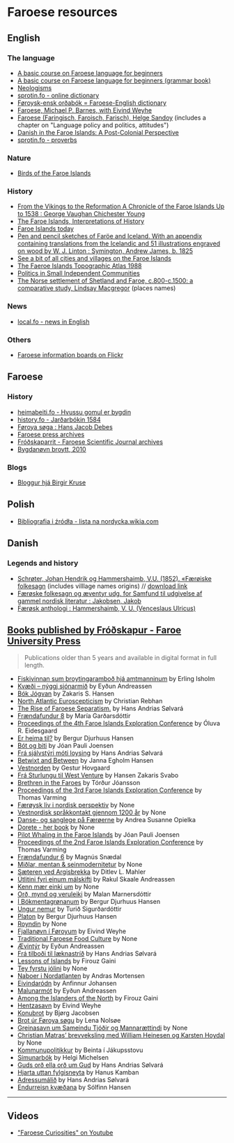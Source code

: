 # Faroese resources

## English

### The language

* [A basic course on Faroese language for beginners](https://archive.org/details/ColloquialFaroese/page/n3/mode/1up?view=theater)
* [A basic course on Faroese language for beginners (grammar book)](https://fdocuments.in/download/faroese-a-language-course-for-beginners-grammar-book)
* [Neologisms](http://malrad.fo/page.php?Id=126&l=fo)
* [sprotin.fo - online dictionary](https://sprotin.fo/dictionaries)
* [Føroysk-ensk orðabók = Faroese-English dictionary](https://archive.org/details/bub_gb_XfvZ9J4oABwC?view=theater)
* [Faroese, Michael P. Barnes, with Eivind Weyhe](https://theswissbay.ch/pdf/Books/Linguistics/Mega%20linguistics%20pack/Indo-European/Germanic/Faroese%20%28Barnes%20%26%20Weyhe%29.pdf)
* [Faroese (Faringisch, Faroisch, Farisch), Helge Sandoy](https://folk.uib.no/hnohs/Publikasjonar/Sandoy,%200951%20Faroese,%20Wieser%20E.pdf) (includes a chapter on "Language policy and politics, attitudes")
* [Danish in the Faroe Islands: A Post-Colonial Perspective](https://discovery.ucl.ac.uk/id/eprint/1348494/1/1348494_Complete_Thesis_Public_-_John_Mitchinson.pdf)
* [sprotin.fo - proverbs](https://sprotin.fo/dictionaries?_SearchInflections=0&_SearchDescriptions=1&_DictionaryId=2&_DictionaryPage=1&_SearchFor=(or%C3%B0t.))

### Nature

* [Birds of the Faroe Islands](https://old.visitfaroeislands.com/media/181923/Visit-Faroe-Islands-Birds_UK-singlepages.pdf)

### History

* [From the Vikings to the Reformation A Chronicle of the Faroe Islands Up to 1538 : George Vaughan Chichester Young](https://archive.org/details/bub_gb_SkeKjJC4GeoC/page/n2/mode/1up?view=theater)
* [The Faroe Islands, Interpretations of History](https://play.google.com/books/reader?id=BdIeBgAAQBAJ&pg=GBS.PA223&hl=pl&printsec=frontcover&q=dog)
* [Faroe Islands today](https://archive.org/details/faroeislandstoda0000unse)
* [Pen and pencil sketches of Faröe and Iceland. With an appendix containing translations from the Icelandic and 51 illustrations engraved on wood by W. J. Linton : Symington, Andrew James, b. 1825](https://archive.org/details/penpencilsketche00symirich)
* [See a bit of all cities and villages on the Faroe Islands](https://faroeislands.dk/pages/index.htm)
* [The Faeroe Islands Topographic Atlas 1988](https://rdgs.dk/publikationer/The-Faeroe-Islands-Topographic-Atlas.pdf)
* [Politics in Small Independent Communities](https://leicester.figshare.com/articles/thesis/Politics_in_Small_Independent_Communities/10091375/1/files/18192776.pdf)
* [The Norse settlement of Shetland and Faroe, c.800-c.1500: a comparative study, Lindsay Macgregor](https://www.academia.edu/51690291/The_Norse_settlement_of_Shetland_and_Faroe_c_800_c_1500_a_comparative_study) (places names)

### News

* [local.fo - news in English](https://local.fo/)

### Others

* [Faroese information boards on Flickr](https://www.flickr.com/groups/faroese-infornation-boards/)

## Faroese

### History

* [heimabeiti.fo - Hvussu gomul er bygdin](https://web.archive.org/web/20150715224410/http://heimabeiti.fo/default.asp?menu=152)
* [history.fo - Jarðarbókin 1584](http://history.fo/index.php?id=889)
* [Føroya søga : Hans Jacob Debes](https://archive.org/details/bub_gb_IOchF9PaNKEC/page/n161/mode/2up)
* [Faroese press archives](https://apps.infomedia.dk/avisportal/da/fao)
* [Fróðskaparrit - Faroese Scientific Journal archives](https://ojs.setur.fo/index.php/frit/issue/archive)
* [Bygdanøvn broytt, 2010](https://web.archive.org/web/20170626110729/http://www.co2.fo/Default.aspx?ID=13805&Action=1&NewsId=3423&currentPage=34&M=NewsV2&PID=31403)

### Blogs

* [Bloggur hjá Birgir Kruse](https://birkblog.blogspot.com)

## Polish

* [Bibliografia i źródła - lista na nordycka.wikia.com](https://nordycka.fandom.com/wiki/U%C5%BCytkownik:Macbre/Wyspy_Owcze)

## Danish

### Legends and history

* [Schrøter, Johan Hendrik og Hammershaimb, V.U. (1852). «Færøiske folkesagn](http://runeberg.org/antiqdk/18491851/0188.html) (includes villlage names origins) // [download link](http://runeberg.org/download.pl?mode=work&work=antiqdk/18491851)
* [Færøske folkesagn og æventyr udg. for Samfund til udgivelse af gammel nordisk literatur : Jakobsen, Jakob](https://archive.org/details/frskefolkesagno00jakogoog)
* [Færøsk anthologi : Hammershaimb, V. U. (Venceslaus Ulricus)](https://archive.org/details/frskanthologivo00denmgoog)

## [Books published by Fróðskapur - Faroe University Press](https://ojs.setur.fo/index.php/frodskapur)

> Publications older than 5 years and available in digital format in full length.

* [Fiskivinnan sum broytingaramboð hjá amtmanninum](https://ojs.setur.fo/index.php/frodskapur/article/download/159/873) by Erling Isholm
* [Kvæði – nýggj sjónarmið](https://ojs.setur.fo/index.php/frodskapur/article/download/209/864) by Eyðun Andreassen
* [Bók Jógvan](https://ojs.setur.fo/index.php/frodskapur/article/download/210/869) by Zakaris S. Hansen
* [North Atlantic Euroscepticism](https://ojs.setur.fo/index.php/frodskapur/article/download/185/264) by Christian Rebhan
* [The Rise of Faroese Separatism.](https://ojs.setur.fo/index.php/frodskapur/article/download/189/275) by Hans Andrias Sølvará
* [Frændafundur 8](https://ojs.setur.fo/index.php/frodskapur/article/download/151/250) by María Garðarsdóttir
* [Proceedings of the 4th Faroe Islands Exploration Conference](https://ojs.setur.fo/index.php/frodskapur/article/download/215/277) by Óluva R. Eidesgaard
* [Er heima til?](https://ojs.setur.fo/index.php/frodskapur/article/download/211/871) by Bergur Djurhuus Hansen
* [Bót og biti](https://ojs.setur.fo/index.php/frodskapur/article/download/212/865) by Jóan Pauli Joensen
* [Frá sjálvstýri móti loysing](https://ojs.setur.fo/index.php/frodskapur/article/download/190/276) by Hans Andrias Sølvará
* [Betwixt and Between](https://ojs.setur.fo/index.php/frodskapur/article/download/148/249) by Janna Egholm Hansen
* [Vestnorden](https://ojs.setur.fo/index.php/frodskapur/article/download/213/769) by Gestur Hovgaard
* [Frá Sturlungu til West Venture](https://ojs.setur.fo/index.php/frodskapur/article/download/149/248) by Hansen Zakaris Svabo
* [Brethren in the Faroes](https://ojs.setur.fo/index.php/frodskapur/article/download/208/768) by Tórður Jóansson
* [Proceedings of the 3rd Faroe Islands Exploration Conference](https://ojs.setur.fo/index.php/frodskapur/article/download/218/278) by Thomas Varming
* [Færøysk liv i nordisk perspektiv](https://ojs.setur.fo/index.php/frodskapur/article/download/157/256) by None
* [Vestnordisk språkkontakt gjennom 1200 år](https://ojs.setur.fo/index.php/frodskapur/article/download/184/251) by None
* [Danse- og sanglege på Færøerne](https://ojs.setur.fo/index.php/frodskapur/article/download/155/252) by Andrea Susanne Opielka
* [Dorete - her book](https://ojs.setur.fo/index.php/frodskapur/article/download/156/255) by None
* [Pilot Whaling in the Faroe Islands](https://ojs.setur.fo/index.php/frodskapur/article/download/174/862) by Jóan Pauli Joensen
* [Proceedings of the 2nd Faroe Islands Exploration Conference](https://ojs.setur.fo/index.php/frodskapur/article/download/219/279) by Thomas Varming
* [Frændafundur 6](https://ojs.setur.fo/index.php/frodskapur/article/download/160/271) by Magnús Snædal
* [Miðlar, mentan &amp; seinmodernitetur](https://ojs.setur.fo/index.php/frodskapur/article/download/171/263) by None
* [Sæteren ved Argisbrekka](https://ojs.setur.fo/index.php/frodskapur/article/download/177/258) by Ditlev L. Mahler
* [Útlitini fyri einum málskifti](https://ojs.setur.fo/index.php/frodskapur/article/download/167/860) by Rakul Skaale Andreassen
* [Kenn mær einki um](https://ojs.setur.fo/index.php/frodskapur/article/download/162/861) by None
* [Orð, mynd og veruleiki](https://ojs.setur.fo/index.php/frodskapur/article/download/193/772) by Malan Marnersdóttir
* [Í Bókmentagrønanum](https://ojs.setur.fo/index.php/frodskapur/article/download/194/771) by Bergur Djurhuus Hansen
* [Ungur nemur](https://ojs.setur.fo/index.php/frodskapur/article/download/195/770) by Turið Sigurðardóttir
* [Platon](https://ojs.setur.fo/index.php/frodskapur/article/download/175/260) by Bergur Djurhuus Hansen
* [Royndin](https://ojs.setur.fo/index.php/frodskapur/article/download/176/867) by None
* [Fjallanøvn í Føroyum](https://ojs.setur.fo/index.php/frodskapur/article/download/192/868) by Eivind Weyhe
* [Traditional Faroese Food Culture](https://ojs.setur.fo/index.php/frodskapur/article/download/179/259) by None
* [Ævintýr](https://ojs.setur.fo/index.php/frodskapur/article/download/196/774) by Eyðun Andreassen
* [Frá tilboði til læknastríð](https://ojs.setur.fo/index.php/frodskapur/article/download/187/273) by Hans Andrias Sølvará
* [Lessons of Islands](https://ojs.setur.fo/index.php/frodskapur/article/download/198/773) by Firouz Gaini
* [Tey fyrstu jólini](https://ojs.setur.fo/index.php/frodskapur/article/download/178/257) by None
* [Naboer i Nordatlanten](https://ojs.setur.fo/index.php/frodskapur/article/download/173/261) by Andras Mortensen
* [Eivindaródn](https://ojs.setur.fo/index.php/frodskapur/article/download/150/247) by Anfinnur Johansen
* [Malunarmót](https://ojs.setur.fo/index.php/frodskapur/article/download/168/268) by Eyðun Andreassen
* [Among the Islanders of the North](https://ojs.setur.fo/index.php/frodskapur/article/download/152/253) by Firouz Gaini
* [Hentzasavn](https://ojs.setur.fo/index.php/frodskapur/article/download/161/270) by Eivind Weyhe
* [Konubrot](https://ojs.setur.fo/index.php/frodskapur/article/download/164/269) by Bjørg Jacobsen
* [Brot úr Føroya søgu](https://ojs.setur.fo/index.php/frodskapur/article/download/153/254) by Lena Nolsøe
* [Greinasavn um Sameindu Tjóðir og Mannarættindi](https://ojs.setur.fo/index.php/frodskapur/article/download/169/267) by None
* [Christian Matras’ brevveksling med William Heinesen og Karsten Hoydal](https://ojs.setur.fo/index.php/frodskapur/article/download/170/265) by None
* [Kommunupolitikkur](https://ojs.setur.fo/index.php/frodskapur/article/download/163/266) by Beinta í Jákupsstovu
* [Símunarbók](https://ojs.setur.fo/index.php/frodskapur/article/download/201/286) by Helgi Michelsen
* [Guds orð ella orð um Gud](https://ojs.setur.fo/index.php/frodskapur/article/download/188/274) by Hans Andrias Sølvará
* [Hjarta uttan fylgisneyta](https://ojs.setur.fo/index.php/frodskapur/article/download/204/776) by Hanus Kamban
* [Adressumálið](https://ojs.setur.fo/index.php/frodskapur/article/download/186/272) by Hans Andrias Sølvará
* [Endurreisn kvæðana](https://ojs.setur.fo/index.php/frodskapur/article/download/191/775) by Sólfinn Hansen


----

## Videos

* ["Faroese Curiosities" on Youtube](https://youtube.com/playlist?list=PL2OyFrSvdwA55uiKSDbz1MLaq45Uw4178)
